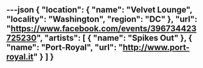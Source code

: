 ---json
{
  "location": {
    "name": "Velvet Lounge",
    "locality": "Washington",
    "region": "DC"
  },
  "url": "https://www.facebook.com/events/396734423725230",
  "artists": [
    {
      "name": "Spikes Out"
    },
    {
      "name": "Port-Royal",
      "url": "http://www.port-royal.it"
    }
  ]
}
---
